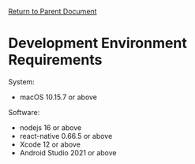[Return to Parent Document](./index.en.md)

# Development Environment Requirements

System:

- macOS 10.15.7 or above

Software:

- nodejs 16 or above
- react-native 0.66.5 or above
- Xcode 12 or above
- Android Studio 2021 or above
